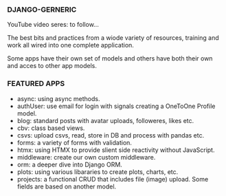 ### DJANGO-GERNERIC

YouTube video seres: to follow...

The best bits and practices from a wiode variety of resources, training and work all wired into one complete application.

Some apps have their own set of models and others have both their own and acces to other app models.

### FEATURED APPS

- async: using async methods.
- authUser: use email for login with signals creating a OneToOne Profile model.
- blog: standard posts with avatar uploads, followeres, likes etc.
- cbv: class based views.
- csvs: upload csvs, read, store in DB and process with pandas etc.
- forms: a variety of forms with validation.
- htmx: using HTMX to provide slient side reactivity without JavaScript.
- middleware: create our own custom middleware.
- orm: a deeper dive into Django ORM.
- plots: using various libararies to create plots, charts, etc.
- projects: a functional CRUD that includes file (image) upload. Some fields are based on another model.
